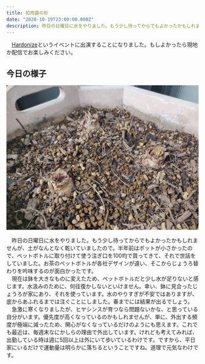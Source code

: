 ```yaml
---
title: 如雨露の形
date: "2020-10-19T23:00:00.000Z"
description: 昨日の日曜日に水をやりました。もう少し待ってからでもよかったかもしれませんが、土がなんとなく乾いていましたので。半年前はポットが小さかったので……
---
```


　[Hardonize](http://hardonize.info/event/2020-11-14sat-hardonize-37.html)というイベントに出演することになりました。もしよかったら現地か配信でお楽しみください。  

## 今日の様子

![植えてから3日目](2020-10-18.jpg)

　昨日の日曜日に水をやりました。もう少し待ってからでもよかったかもしれませんが、土がなんとなく乾いていましたので。半年前はポットが小さかったので、ペットボトルに取り付けて使う注ぎ口を100均で買ってきて、それで世話をしていました。お茶のペットボトルが各社デザインが違い、そこからじょうろ替わりを吟味するのが面白かったです。  
　現在は鉢を大きなものに変えたため、ペットボトルだと少し水が足りないと感じます。水汲みのために、何往復かしないといけません。幸い、鉢に見合ったじょうろが家にあり、それを使っています。水のやりすぎが不安ではありますが、底からあふれるまでは注ぐことにしました。春までには結果が出るでしょう。  
　急激に寒くなりましたが、ヒヤシンスが育つなら問題ないかな、と思っている自分がいます。優先度が高くなっているのかもしれませんが、単に、外出する頻度が極端に減ったため、関心がなくなっているだけのようにも思えます。これでも最近は、毎週末なにかしらの理由で外出しています。けれども考えてみれば、出勤している時は週に5回以上は外にいて歩いているわけです。ですから、平日家にいるだけで運動量は明らかに落ちるということですね。道理で元気なわけです。
